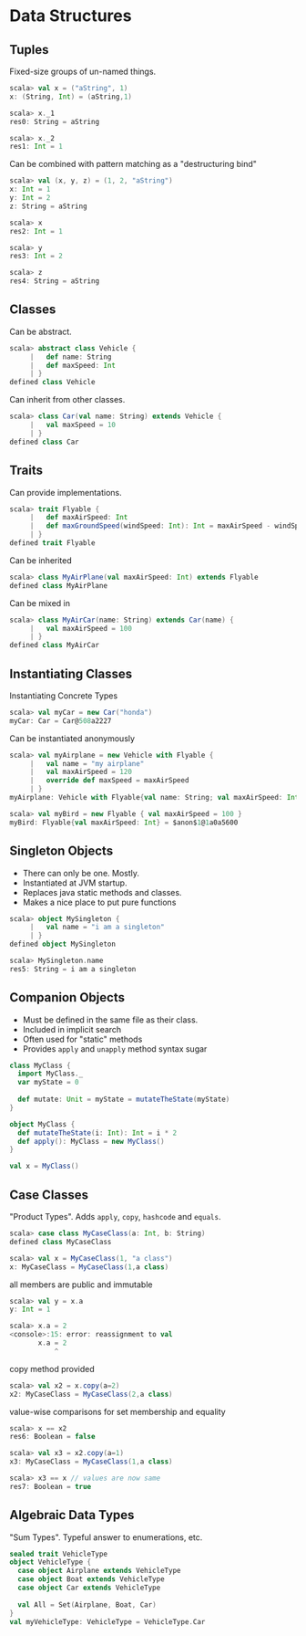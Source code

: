 # Data Structures



## Tuples
Fixed-size groups of un-named things.
```scala
scala> val x = ("aString", 1)
x: (String, Int) = (aString,1)

scala> x._1
res0: String = aString

scala> x._2
res1: Int = 1
```

Can be combined with pattern matching as a "destructuring bind"
```scala
scala> val (x, y, z) = (1, 2, "aString")
x: Int = 1
y: Int = 2
z: String = aString

scala> x
res2: Int = 1

scala> y
res3: Int = 2

scala> z
res4: String = aString
```



## Classes

Can be abstract.
```scala
scala> abstract class Vehicle {
     |   def name: String
     |   def maxSpeed: Int
     | }
defined class Vehicle
```

Can inherit from other classes.
```scala
scala> class Car(val name: String) extends Vehicle {
     |   val maxSpeed = 10
     | }
defined class Car
```



## Traits

Can provide implementations.

```scala
scala> trait Flyable {
     |   def maxAirSpeed: Int
     |   def maxGroundSpeed(windSpeed: Int): Int = maxAirSpeed - windSpeed
     | }
defined trait Flyable
```

Can be inherited
```scala
scala> class MyAirPlane(val maxAirSpeed: Int) extends Flyable
defined class MyAirPlane
```

Can be mixed in
```scala
scala> class MyAirCar(name: String) extends Car(name) {
     |   val maxAirSpeed = 100
     | }
defined class MyAirCar
```



## Instantiating Classes
Instantiating Concrete Types
```scala
scala> val myCar = new Car("honda")
myCar: Car = Car@508a2227
```

Can be instantiated anonymously
```scala
scala> val myAirplane = new Vehicle with Flyable {
     |   val name = "my airplane"
     |   val maxAirSpeed = 120
     |   override def maxSpeed = maxAirSpeed
     | }
myAirplane: Vehicle with Flyable{val name: String; val maxAirSpeed: Int} = $anon$1@c4745ff

scala> val myBird = new Flyable { val maxAirSpeed = 100 }
myBird: Flyable{val maxAirSpeed: Int} = $anon$1@1a0a5600
```



## Singleton Objects
- There can only be one. Mostly. 
- Instantiated at JVM startup. 
- Replaces java static methods and classes.
- Makes a nice place to put pure functions

```scala
scala> object MySingleton {
     |   val name = "i am a singleton"
     | }
defined object MySingleton

scala> MySingleton.name
res5: String = i am a singleton
```



## Companion Objects
- Must be defined in the same file as their class.
- Included in implicit search
- Often used for "static" methods
- Provides `apply` and `unapply` method syntax sugar

```scala
class MyClass {
  import MyClass._
  var myState = 0
   
  def mutate: Unit = myState = mutateTheState(myState)
}

object MyClass {
  def mutateTheState(i: Int): Int = i * 2
  def apply(): MyClass = new MyClass()
}

val x = MyClass()
```



## Case Classes
"Product Types". Adds `apply`, `copy`, `hashcode` and `equals`. 

```scala
scala> case class MyCaseClass(a: Int, b: String)
defined class MyCaseClass

scala> val x = MyCaseClass(1, "a class") 
x: MyCaseClass = MyCaseClass(1,a class)
```

all members are public and immutable
```scala
scala> val y = x.a 
y: Int = 1

scala> x.a = 2
<console>:15: error: reassignment to val
       x.a = 2
           ^
```
copy method provided
```scala
scala> val x2 = x.copy(a=2) 
x2: MyCaseClass = MyCaseClass(2,a class)
```

value-wise comparisons for set membership and equality
```scala
scala> x == x2 
res6: Boolean = false

scala> val x3 = x2.copy(a=1)
x3: MyCaseClass = MyCaseClass(1,a class)

scala> x3 == x // values are now same
res7: Boolean = true
```



## Algebraic Data Types
"Sum Types". Typeful answer to enumerations, etc.

```scala
sealed trait VehicleType
object VehicleType {
  case object Airplane extends VehicleType
  case object Boat extends VehicleType
  case object Car extends VehicleType
  
  val All = Set(Airplane, Boat, Car)
}
val myVehicleType: VehicleType = VehicleType.Car
```
